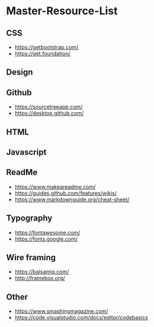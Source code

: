 # Master-Resource-List

<!-- <div width="100%" height="100px" background-image="https://miro.medium.com/max/12032/0*fUJ-vxQtDB0ssLX7">
asldkaslkjdasd
</div> -->


## CSS 
- https://getbootstrap.com/
- https://get.foundation/

## Design

## Github
- https://sourcetreeapp.com/
- https://desktop.github.com/

## HTML

## Javascript

## ReadMe 
- https://www.makeareadme.com/
- https://guides.github.com/features/wikis/
- https://www.markdownguide.org/cheat-sheet/

## Typography
- https://fontawesome.com/
- https://fonts.google.com/

## Wire framing

- https://balsamiq.com/
- http://framebox.org/


## Other
- https://www.smashingmagazine.com/
- https://code.visualstudio.com/docs/editor/codebasics
